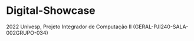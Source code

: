 # Digital-Showcase
2022 Univesp, Projeto Integrador de Computação II (GERAL-PJI240-SALA-002GRUPO-034)  
